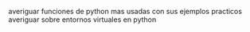 averiguar funciones de python mas usadas con sus ejemplos practicos
averiguar sobre entornos virtuales en python
